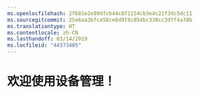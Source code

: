 ```yaml
---
ms.openlocfilehash: 2f681e2e89dfcb44c071154cb3e4c21f3dc5dc11
ms.sourcegitcommit: 25e6aa3bfce58ce8d9f8c054bc338cc3dff4a78b
ms.translationtype: HT
ms.contentlocale: zh-CN
ms.lasthandoff: 03/14/2019
ms.locfileid: "44373405"
---
```

# <a name="welcome-to-device-mgmt"></a>欢迎使用设备管理！
